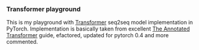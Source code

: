 ### Transformer playground

This is my playground with [Transformer](https://arxiv.org/abs/1706.03762) seq2seq model implementation in PyTorch. 
Implementation is basically taken from excellent [The Annotated Transformer](http://nlp.seas.harvard.edu/2018/04/03/attention.html) guide, efactored, updated for pytorch 0.4 and more commented.
